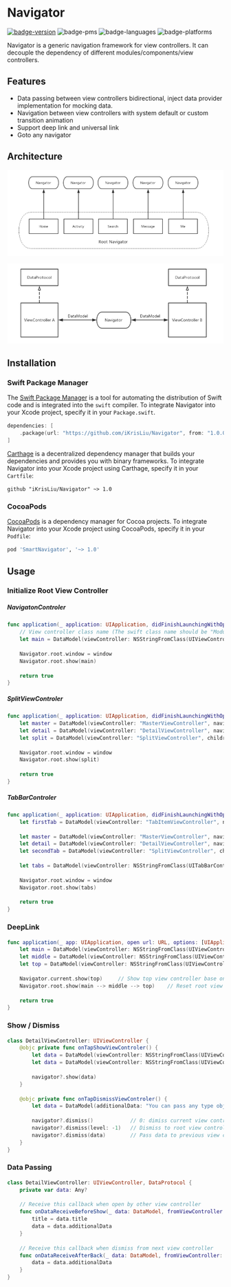 # Navigator

[![badge-version](https://img.shields.io/cocoapods/v/SmartNavigator.svg?label=version)](https://github.com/iKrisLiu/Navigator/releases)
![badge-pms](https://img.shields.io/badge/languages-Swift|ObjC-orange.svg)
![badge-languages](https://img.shields.io/badge/supports-Carthage|CocoaPods|SwiftPM-green.svg)
![badge-platforms](https://img.shields.io/cocoapods/p/SmartNavigator.svg?style=flat)

Navigator is a generic navigation framework for view controllers. It can decouple the dependency of different modules/components/view controllers.

## Features
- Data passing between view controllers bidirectional, inject data provider implementation for mocking data.
- Navigation between view controllers with system default or custom transition animation
- Support deep link and universal link
- Goto any navigator

## Architecture
<p align="center"><img src ="./Images/Navigator.jpg" /></p>
<p align="center"><img src ="./Images/DataPassing.jpg" /></p>

## Installation
### Swift Package Manager
The [Swift Package Manager](https://swift.org/package-manager/) is a tool for automating the distribution of Swift code and is integrated into the `swift` compiler. To integrate Navigator into your Xcode project, specify it in your `Package.swift`.

```swift
dependencies: [
    .package(url: "https://github.com/iKrisLiu/Navigator", from: "1.0.0")
]
```

[Carthage](https://github.com/Carthage/Carthage) is a decentralized dependency manager that builds your dependencies and provides you with binary frameworks. To integrate Navigator into your Xcode project using Carthage, specify it in your `Cartfile`:

```ogdl
github "iKrisLiu/Navigator" ~> 1.0
```

### CocoaPods
[CocoaPods](https://cocoapods.org) is a dependency manager for Cocoa projects. To integrate Navigator into your Xcode project using CocoaPods, specify it in your `Podfile`:

```ruby
pod 'SmartNavigator', '~> 1.0'
```

## Usage
### Initialize Root View Controller

##### NavigatonControler
```swift
func application(_ application: UIApplication, didFinishLaunchingWithOptions launchOptions: [UIApplication.LaunchOptionsKey: Any]?) -> Bool {
    // View controller class name (The swift class name should be "ModuleName.ClassName")
    let main = DataModel(viewController: NSStringFromClass(UIViewController.self), navigationController: NSStringFromClass(UINavigationController.self), mode: .reset)
    
    Navigator.root.window = window
    Navigator.root.show(main)
    
    return true
}
```

##### SplitViewControler
```swift
func application(_ application: UIApplication, didFinishLaunchingWithOptions launchOptions: [UIApplication.LaunchOptionsKey: Any]?) -> Bool {
    let master = DataModel(viewController: "MasterViewController", navigationController: NSStringFromClass(UINavigationController.self))
    let detail = DataModel(viewController: "DetailViewController", navigationController: NSStringFromClass(UINavigationController.self))
    let split = DataModel(viewController: "SplitViewController", children: [master, detail])
    
    Navigator.root.window = window
    Navigator.root.show(split)
    
    return true
}
```

##### TabBarControler
```swift
func application(_ application: UIApplication, didFinishLaunchingWithOptions launchOptions: [UIApplication.LaunchOptionsKey: Any]?) -> Bool {
    let firstTab = DataModel(viewController: "TabItemViewController", navigationController: NSStringFromClass(UINavigationController.self))
    
    let master = DataModel(viewController: "MasterViewController", navigationController: NSStringFromClass(UINavigationController.self))
    let detail = DataModel(viewController: "DetailViewController", navigationController: NSStringFromClass(UINavigationController.self))
    let secondTab = DataModel(viewController: "SplitViewController", children: [master, detail])
    
    let tabs = DataModel(viewController: NSStringFromClass(UITabBarController.self), mode: .reset, children: [firstTab, secondTab])
    
    Navigator.root.window = window
    Navigator.root.show(tabs)
    
    return true
}
```

### DeepLink
```swift
func application(_ app: UIApplication, open url: URL, options: [UIApplication.OpenURLOptionsKey: Any] = [:]) -> Bool {
    let main = DataModel(viewController: NSStringFromClass(UIViewController.self), navigationController: NSStringFromClass(UINavigationController.self), mode: .reset)
    let middle = DataModel(viewController: NSStringFromClass(UIViewController.self))
    let top = DataModel(viewController: NSStringFromClass(UIViewController.self))
    
    Navigator.current.show(top)     // Show top view controller base on current vc stack
    Navigator.root.show(main --> middle --> top)    // Reset root view controller
    
    return true
}
```

### Show / Dismiss
```swift
class DetailViewController: UIViewController {
    @objc private func onTapShowViewControler() {
        let data = DataModel(viewController: NSStringFromClass(UIViewController.self), mode: .push)
        let data = DataModel(viewController: NSStringFromClass(UIViewController.self), mode: .present, title: "Hello", additionalData: "You can pass any type object")
        
        navigator?.show(data)
    }
    
    @objc private func onTapDismissViewControler() {
        let data = DataModel(additionalData: "You can pass any type object")
        
        navigator?.dismiss()            // 0: dimiss current view controller, 1: dismiss top two view controllers.
        navigator?.dismiss(level: -1)   // Dismiss to root view controller of current navigator
        navigator?.dismiss(data)        // Pass data to previous view controller when dismiss
    }
}
```

### Data Passing
```swift
class DetailViewController: UIViewController, DataProtocol {
    private var data: Any?
    
    // Receive this callback when open by other view controller
    func onDataReceiveBeforeShow(_ data: DataModel, fromViewController: UIViewController?) {
        title = data.title
        data = data.additionalData
    }
    
    // Receive this callback when dismiss from next view controller
    func onDataReceiveAfterBack(_ data: DataModel, fromViewController: UIViewController?) {
        data = data.additionalData
    }
}
```